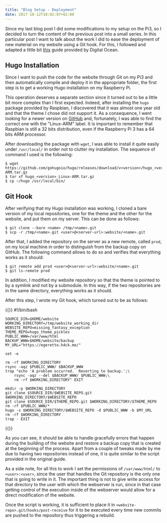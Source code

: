 ```yaml
---
title: "Blog Setup - Deployment"
date: 2017-10-12T10:02:07+02:00
---
```


Since my last blog post I did some modifications to my setup on the Pi3, so I
decided to turn the content of the previous post into a small series. In this
particular post I want to talk about the work I did to ease the deployment of
new material on my website using a Git hook. For this, I followed and adapted a
little bit [this][digital-ocean] guide provided by Digital Ocean.

[digital-ocean]: https://www.digitalocean.com/community/tutorials/how-to-deploy-a-hugo-site-to-production-with-git-hooks-on-ubuntu-14-04

## Hugo Installation
Since I want to push the code for the website through Git on my Pi3 and then
automatically compile and deploy it in the appropriate folder, the first step
is to get a working Hugo installation on my Raspberry Pi.

This operation deserves a separate section since it turned out to be a little
bit more complex than I first expected. Indeed, after installing the `hugo`
package provided by Raspbian, I discovered that it was almost one year old and
that the theme I chose did not support it. As a consequence, I went looking for
a newer version on [GitHub][hugo-releases] and, fortunately, I was able to find
the correct one with the "Linux-ARM" label. It is important to remember that
Raspbian is still a 32 bits distribution, even if the Raspberry Pi 3 has a 64
bits ARM processor.

After downloading the package with `wget`, I was able to install it quite easily
under `/usr/local/` in order not to clutter my installation. The sequence of
command I used is the following:

	$ wget https://github.com/gohugoio/hugo/releases/download/v<version>/hugo_<version>_Linux-ARM.tar.gz
	$ tar xf hugo_<version>_Linux-ARM.tar.gz
	$ cp ~/hugo /usr/local/bin/

[hugo-releases]: https://github.com/gohugoio/hugo/releases
[go]: https://golang.org/

## Git Hook
After verifying that my Hugo installation was working, I cloned a bare version
of my local repositories, one for the theme and the other for the website, and
put them on my server. This can be done as follows:

	$ git clone --bare <name> /tmp/<name>.git
	$ scp -r /tmp/<name>.git <user>@<server-url>:website/<name>.git

After that, I added the repository on the server as a new remote, called
`prod`, on my local machine in order to distinguish from the backup copy on
GitHub. The following command allows to do so and verifies that everything
works as it should:

	$ git remote add prod <user>@<server-url>:website/<name>.git
	$ git ls-remote prod

In addition, I modified my website repository so that the theme is pointed to by
a symlink and not by a submodule. In this way, if the two repositories are in
the same directory, everything works as it should.

After this step, I wrote my Git hook, which turned out to be as follows:

{{<highlight bash>}}
	#!/bin/bash

	SOURCE_DIR=$HOME/website
	WORKING_DIRECTORY=/tmp/website_working_dir
	WEBSITE_REPO=missing_fantasy_exception
	THEME_REPO=hugo_theme_pickles
	PUBLIC_WWW=/var/www/html
	BACKUP_WWW=$HOME/website/backup
	MY_URL="https://egeretto.h4ck.me/"

	set -e

	rm -rf $WORKING_DIRECTORY
	rsync -aqz $PUBLIC_WWW/ $BACKUP_WWW
	trap "echo 'A problem occurred.  Reverting to backup.';\
		rsync -aqz --del $BACKUP_WWW/ $PUBLIC_WWW;\
		rm -rf $WORKING_DIRECTORY" EXIT

	mkdir -p $WORKING_DIRECTORY
	git clone $SOURCE_DIR/$WEBSITE_REPO.git $WORKING_DIRECTORY/$WEBSITE_REPO
	git clone $SOURCE_DIR/$THEME_REPO.git $WORKING_DIRECTORY/$THEME_REPO
	rm -rf $PUBLIC_WWW/*
	hugo -s $WORKING_DIRECTORY/$WEBSITE_REPO -d $PUBLIC_WWW -b $MY_URL
	rm -rf $WORKING_DIRECTORY
	trap - EXIT
{{</highlight>}}

As you can see, it should be able to handle gracefully errors that happen
during the building of the website and restore a backup copy that is created at
the beginning of the process. Apart from a couple of tweaks made by me due to
having two repositories instead of one, it is quite similar to the script
provided in the original guide.

As a side note, for all this to work I set the permissions of `/var/www/html/`
to `<user>:<user>`, since the user that handles the Git repository is the only
one that is going to write in it. The important thing is not to give write
access for that directory to the user with which the webserver is run, since in
that case getting control of the execution inside of the webserver would allow
for a direct modification of the website.

Once the script is working, it is sufficient to place it in
`<website-repo>.git/hooks/post-receive` for it to be executed every time new
commits are pushed to the repository thus triggering a rebuild.
